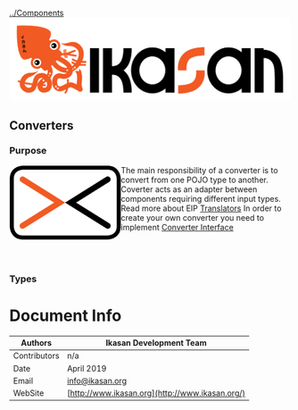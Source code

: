 [../Components](../Readme.md)
![IKASAN](../../developer/docs/quickstart-images/Ikasan-title-transparent.png)
## Converters

### Purpose

<img src="../../developer/docs/quickstart-images/message-translator.png" width="200px" align="left">The main responsibility of a converter is to convert from one POJO type to another. Coverter acts as an adapter between components requiring different input types.
Read more about EIP [Translators](http://www.enterpriseintegrationpatterns.com/patterns/messaging/MessageTranslator.html)
In order to create your own converter you need to implement [Converter Interface](../spec/component/src/main/java/org/ikasan/spec/component/transformation/Converter.java)
<br/>
<br/>
<br/>
<br/>

### Types

# Document Info

| Authors | Ikasan Development Team |
| --- | --- |
| Contributors | n/a |
| Date | April 2019 |
| Email | info@ikasan.org |
| WebSite | [http://www.ikasan.org](http://www.ikasan.org/) |
